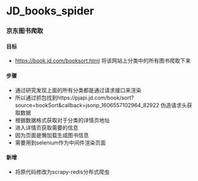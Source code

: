 # JD_books_spider

### 京东图书爬取
#### 目标
- https://book.jd.com/booksort.html
将该网站上分类中的所有图书爬取下来

#### 步骤
- 通过研究发现上面的所有分类都是通过请求接口来渲染
- 所以通过抓包找到https://pjapi.jd.com/book/sort?source=bookSort&callback=jsonp_1606557102964_82922
伪造请求头获取数据
- 根据数据格式获取对于分类的详情页地址
- 进入详情页获取需要的信息
 - 因为页面是懒加载生成图书信息
 - 需要用到selenium作为中间件渲染页面
 
#### 新增
- 将原代码修改为scrapy-redis分布式爬虫
